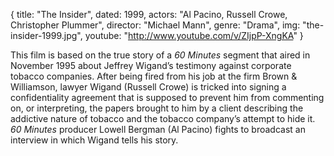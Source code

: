 {
  title: "The Insider",
  dated: 1999,
  actors: "Al Pacino, Russell Crowe, Christopher Plummer",
  director: "Michael Mann",
  genre: "Drama",
  img: "the-insider-1999.jpg",
  youtube: "http://www.youtube.com/v/ZIjpP-XngKA"
}

This film is based on the true story of a _60 Minutes_ segment that aired in November 1995 about Jeffrey Wigand’s testimony against corporate tobacco companies. After being fired from his job at the firm Brown & Williamson, lawyer Wigand (Russell Crowe) is tricked into signing a confidentiality agreement that is supposed to prevent him from commenting on, or interpreting, the papers brought to him by a client describing the addictive nature of tobacco and the tobacco company’s attempt to hide it. _60 Minutes_ producer Lowell Bergman (Al Pacino) fights to broadcast an interview in which Wigand tells his story.  